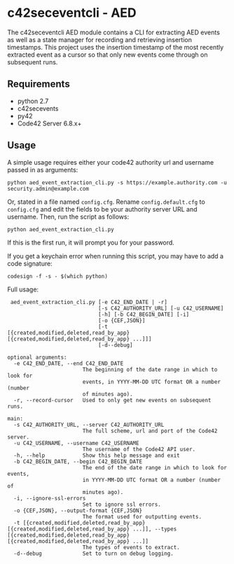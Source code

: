 # c42seceventcli - AED

The c42seceventcli AED module contains a CLI for extracting AED events as well as a state manager
for recording and retrieving insertion timestamps. This project uses the insertion timestamp of the 
most recently extracted event as a cursor so that only new events come through on subsequent runs.

## Requirements
- python 2.7
- c42secevents
- py42
- Code42 Server 6.8.x+

## Usage

A simple usage requires either your code42 authority url and username passed in as arguments:

    python aed_event_extraction_cli.py -s https://example.authority.com -u security.admin@example.com
        
Or, stated in a file named `config.cfg`. Rename `config.default.cfg` to `config.cfg` and edit the fields to be your
authority server URL and username. Then, run the script as follows:

    python aed_event_extraction_cli.py

If this is the first run, it will prompt you for your password.

If you get a keychain error when running this script, you may have to add a code signature:

    codesign -f -s - $(which python)

Full usage:

     aed_event_extraction_cli.py [-e C42_END_DATE | -r]
                                 [-s C42_AUTHORITY_URL] [-u C42_USERNAME]
                                 [-h] [-b C42_BEGIN_DATE] [-i]
                                 [-o {CEF,JSON}]
                                 [-t [{created,modified,deleted,read_by_app} [{created,modified,deleted,read_by_app} ...]]]
                                 [-d--debug]
    
    optional arguments:
      -e C42_END_DATE, --end C42_END_DATE
                            The beginning of the date range in which to look for
                            events, in YYYY-MM-DD UTC format OR a number (number
                            of minutes ago).
      -r, --record-cursor   Used to only get new events on subsequent runs.
    
    main:
      -s C42_AUTHORITY_URL, --server C42_AUTHORITY_URL
                            The full scheme, url and port of the Code42 server.
      -u C42_USERNAME, --username C42_USERNAME
                            The username of the Code42 API user.
      -h, --help            Show this help message and exit
      -b C42_BEGIN_DATE, --begin C42_BEGIN_DATE
                            The end of the date range in which to look for events,
                            in YYYY-MM-DD UTC format OR a number (number of
                            minutes ago).
      -i, --ignore-ssl-errors
                            Set to ignore ssl errors.
      -o {CEF,JSON}, --output-format {CEF,JSON}
                            The format used for outputting events.
      -t [{created,modified,deleted,read_by_app} [{created,modified,deleted,read_by_app} ...]], --types [{created,modified,deleted,read_by_app} [{created,modified,deleted,read_by_app} ...]]
                            The types of events to extract.
      -d--debug             Set to turn on debug logging.